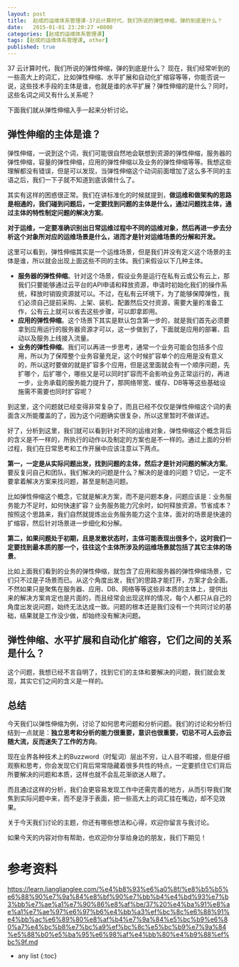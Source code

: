 ```yaml
---
layout: post
title:  赵成的运维体系管理课-37云计算时代，我们所说的弹性伸缩，弹的到底是什么？
date:   2015-01-01 23:20:27 +0800
categories: [赵成的运维体系管理课]
tags: [赵成的运维体系管理课, other]
published: true
---
```




37 云计算时代，我们所说的弹性伸缩，弹的到底是什么？
现在，我们经常听到的一些高大上的词汇，比如弹性伸缩、水平扩展和自动化扩缩容等等，你能否说一说，这些技术手段的主体是谁，也就是谁的水平扩展？弹性伸缩的是什么？同时，这些名词之间又有什么关系呢？

下面我们就从弹性伸缩入手一起来分析讨论。

## 弹性伸缩的主体是谁？

弹性伸缩，一说到这个词，我们可能很自然地会联想到资源的弹性伸缩，服务器的弹性伸缩，容量的弹性伸缩，应用的弹性伸缩以及业务的弹性伸缩等等。我想这些理解都没有错误，但是可以发现，当弹性伸缩这个动词前面增加了这么多不同的主语之后，我们一下子就不知道到底该做什么了。

其实有这样的困惑很正常。我们在讲标准化的时候就提到，**做运维和做架构的思路是相通的，我们碰到问题后，一定要找到问题的主体是什么，通过问题找主体，通过主体的特性制定问题的解决方案**。

**对于运维，一定要准确识别出日常运维过程中不同的运维对象，然后再进一步去分析这个对象所对应的运维场景是什么，进而才是针对运维场景的分解和开发。**

这里可以看到，弹性伸缩其实是一个运维场景，但是我们并没有定义这个场景的主体是谁，所以就会出现上面这些不同的主体。我们来假设以下几种主体。

* **服务器的弹性伸缩**。针对这个场景，假设业务是运行在私有云或公有云上，那我们只要能够通过云平台的API申请和释放资源，申请时初始化我们的操作系统，释放时销毁资源就可以。不过，在私有云环境下，为了能够保障弹性，我们必须自己提前采购、上架、装机、配置然后交付资源，需要大量的准备工作，公有云上就可以省去这些步骤，可以即拿即用。
* **应用的弹性伸缩**。这个场景下其实是默认包含第一步的，就是我们首先必须要拿到应用运行的服务器资源才可以，这一步做到了，下面就是应用的部署、启动以及服务上线接入流量。
* **业务的弹性伸缩**。我们可以再进一步思考，通常一个业务可能会包括多个应用，所以为了保障整个业务容量充足，这个时候扩容单个的应用是没有意义的，所以这时要做的就是扩容多个应用，但是这里面就会有一个顺序问题，先扩哪个，后扩哪个，哪些又是可以同时扩容而不会影响业务正常运行的，再进一步，业务承载的服务能力提升了，那网络带宽、缓存、DB等等这些基础设施需不需要也同时扩容呢？

到这里，这个问题就已经变得非常复杂了，而且已经不仅仅是弹性伸缩这个词的表面含义所能覆盖的了，因为这个问题确实很复杂，所以这里暂时不做详述。

好了，分析到这里，我们就可以看到针对不同的运维对象，弹性伸缩这个概念背后的含义是不一样的，所执行的动作以及制定的方案也是不一样的。通过上面的分析过程，我们在日常思考和工作开展中应该注意以下两点。

**第一，一定是从实际问题出发，找到问题的主体，然后才是针对问题的解决方案**。要反复问自己和团队，我们解决的问题是什么？解决的是谁的问题？切记，一定不要拿着解决方案来找问题，甚至是制造问题。

比如弹性伸缩这个概念，它就是解决方案，而不是问题本身，问题应该是：业务服务能力不足时，如何快速扩容？业务服务能力冗余时，如何释放资源，节省成本？按照这个思路来，我们自然就提炼出业务服务能力这个主体，面对的场景是快速的扩缩容，然后针对场景进一步细化和分解。

**第二，如果问题处于初期，且是发散状态时，主体可能表现出很多个，这时我们一定要找到最本质的那一个，往往这个主体所涉及的运维场景就包括了其它主体的场景**。

比如上面我们看到的业务的弹性伸缩，就包含了应用和服务器的弹性伸缩场景，它们只不过是子场景而已。从这个角度出发，我们的思路才能打开，方案才会全面。不然如果只是聚焦在服务器、应用、DB、网络等等这些非本质的主体上，提供出来的解决方案肯定也是片面的，而且经常会出现这样的情况，每个人都只从自己的角度出发说问题，始终无法达成一致。问题的根本还是我们没有一个共同讨论的基础，结果就是工作没少做，却始终没有解决问题。

## 弹性伸缩、水平扩展和自动化扩缩容，它们之间的关系是什么？

这个问题，我想已经不言自明了，找到它们的主体和要解决的问题，我们就会发现，其实它们之间的含义是一样的。

## 总结

今天我们以弹性伸缩为例，讨论了如何思考问题和分析问题。我们的讨论和分析归结到一点就是：**独立思考和分析的能力很重要，意识也很重要，切忌不可人云亦云随大流，反而迷失了工作的方向**。

现在业界各种技术上的Buzzword（时髦词）层出不穷，让人目不暇接，但是仔细观察和思考，你会发现它们背后常常隐藏着很多共性的特点，一定要抓住它们背后所要解决的问题和本质，这样也就不会乱花渐欲迷人眼了。

而且通过这样的分析，我们会更容易发现工作中还需完善的地方，从而引导我们聚焦到实际问题中来，而不是浮于表面，把一些高大上的词汇挂在嘴边，却不见效果。

关于今天我们讨论的主题，你还有哪些想法和心得，欢迎你留言与我讨论。

如果今天的内容对你有帮助，也欢迎你分享给身边的朋友，我们下期见！




# 参考资料

https://learn.lianglianglee.com/%e4%b8%93%e6%a0%8f/%e8%b5%b5%e6%88%90%e7%9a%84%e8%bf%90%e7%bb%b4%e4%bd%93%e7%b3%bb%e7%ae%a1%e7%90%86%e8%af%be/37%20%e4%ba%91%e8%ae%a1%e7%ae%97%e6%97%b6%e4%bb%a3%ef%bc%8c%e6%88%91%e4%bb%ac%e6%89%80%e8%af%b4%e7%9a%84%e5%bc%b9%e6%80%a7%e4%bc%b8%e7%bc%a9%ef%bc%8c%e5%bc%b9%e7%9a%84%e5%88%b0%e5%ba%95%e6%98%af%e4%bb%80%e4%b9%88%ef%bc%9f.md

* any list
{:toc}
